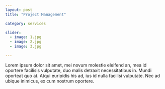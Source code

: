 ```yaml
---
layout: post
title: "Project Management"

category: services

slider:
  - image: 1.jpg
  - image: 2.jpg
  - image: 3.jpg

---
```


Lorem ipsum dolor sit amet, mei novum molestie eleifend an, mea id oportere facilisis vulputate, duo malis detraxit necessitatibus in. Mundi oporteat quo at. Atqui euripidis his ad, ius id nulla facilisi vulputate. Nec ad ubique inimicus, ex cum nostrum oportere. 